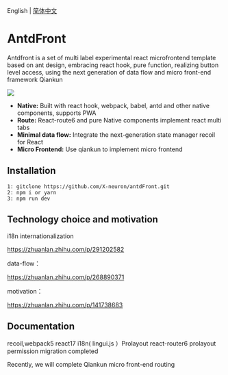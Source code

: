 English | [简体中文](./README-cn.md)

# AntdFront

Antdfront is a set of multi label experimental react microfrontend template based on ant design, embracing react hook, pure function, realizing button level access, using the next generation of data flow and micro front-end framework Qiankun

<img src="https://i.loli.net/2020/05/18/sRX52JT4yxlkm8e.gif" >

- **Native:** Built with react hook, webpack, babel, antd and other native components, supports PWA
- **Route:** React-route6 and pure Native components implement react multi tabs
- **Minimal data flow:** Integrate the next-generation state manager recoil for React
- **Micro Frontend:** Use qiankun to implement micro frontend

## Installation

```
1: gitclone https://github.com/X-neuron/antdFront.git
2: npm i or yarn
3: npm run dev

```

## Technology choice and motivation

i18n internationalization

https://zhuanlan.zhihu.com/p/291202582

data-flow：

https://zhuanlan.zhihu.com/p/268890371

motivation：

https://zhuanlan.zhihu.com/p/141738683

## Documentation

recoil,webpack5 react17 i18n( lingui.js ）Prolayout react-router6 prolayout permission migration completed

Recently, we will complete Qiankun micro front-end routing
